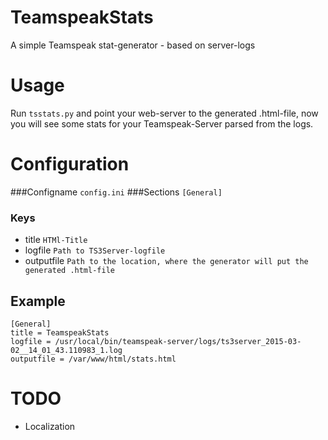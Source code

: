 # TeamspeakStats
A simple Teamspeak stat-generator - based on server-logs

# Usage
Run `tsstats.py` and point your web-server to the generated .html-file, now you will see some stats for your Teamspeak-Server parsed from the logs.

# Configuration

###Configname
`config.ini`
###Sections
`[General]`
### Keys
- title `HTMl-Title`
- logfile `Path to TS3Server-logfile`
- outputfile `Path to the location, where the generator will put the generated .html-file`

## Example
```
[General]
title = TeamspeakStats
logfile = /usr/local/bin/teamspeak-server/logs/ts3server_2015-03-02__14_01_43.110983_1.log
outputfile = /var/www/html/stats.html
```

# TODO
- Localization
